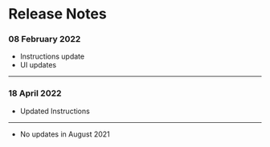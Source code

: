 # Release Notes

### 08 February 2022

  - Instructions update
  - UI updates
-----------

### 18 April 2022

   - Updated Instructions

------------

- No updates in August 2021
